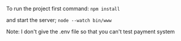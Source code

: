 To run the project first command:
```npm install```

and start the server;
```node --watch bin/www```

Note: I don't give the .env file so that you can't test payment system
